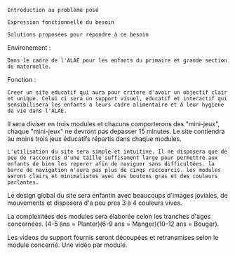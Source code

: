 


    Introduction au problème posé

    Expression fonctionnelle du besoin

    Solutions proposées pour répondre à ce besoin



Environement : 

	Dans le cadre de l'ALAE pour les enfants du primaire et grande section de maternelle.


Fonction :

	Creer un site educatif qui aura pour critere d'avoir un objectif clair et unique. Celui ci sera un support visuel, educatif et interactif qui sensibilisera les enfants a leurs cadre alimentaire et à leur hygiene de vie dans l'ALAE.
Il sera diviser en trois modules et chacuns comporterons des "mini-jeux", chaque "mini-jeux" ne devront pas depasser 15 minutes.
Le site contiendra au moins trois jeux éducatifs répartis dans chaque modules.

	L'utilisation du site sera simple et intuitive. Il ne disposera que de peu de raccourcis d'une taille suffisament large pour permettre aux enfants de bien les reperer afin de naviguer sans difficultées. la barre de navigation n'aura pas plus de cinqs raccourcis. les modules seront clairs et minimalistes avec des boutons gras et des couleurs parlantes.

Le design global du site sera enfantin avec beaucoups d'images joviales, de mouvements et disposera d'a peu pres 3 à 4 couleurs vives. 

La complexitées des modules sera élaborée celon les tranches d'ages concernées. (4-5 ans = Planter)(6-9 ans = Manger)(10-12 ans = Bouger).

Les videos du support fournis seront découpées et retransmises selon le module concerné. Une vidéo par module. 

 


